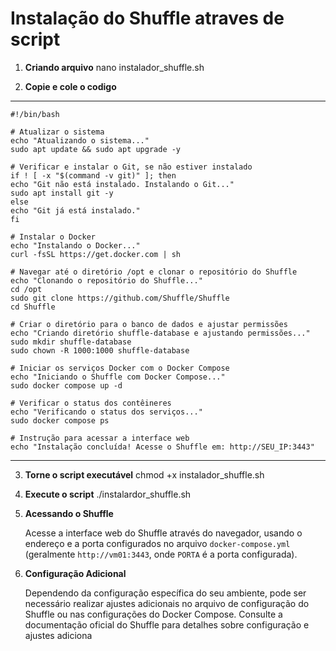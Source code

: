 
# Instalação do Shuffle atraves de script

1. **Criando arquivo**
    nano instalador_shuffle.sh

2. **Copie e cole o codigo**
******************************************************************************************************************************************************************************************   
    #!/bin/bash

    # Atualizar o sistema
    echo "Atualizando o sistema..."
    sudo apt update && sudo apt upgrade -y

    # Verificar e instalar o Git, se não estiver instalado
    if ! [ -x "$(command -v git)" ]; then
    echo "Git não está instalado. Instalando o Git..."
    sudo apt install git -y
    else
    echo "Git já está instalado."
    fi

    # Instalar o Docker
    echo "Instalando o Docker..."
    curl -fsSL https://get.docker.com | sh

    # Navegar até o diretório /opt e clonar o repositório do Shuffle
    echo "Clonando o repositório do Shuffle..."
    cd /opt
    sudo git clone https://github.com/Shuffle/Shuffle
    cd Shuffle

    # Criar o diretório para o banco de dados e ajustar permissões
    echo "Criando diretório shuffle-database e ajustando permissões..."
    sudo mkdir shuffle-database
    sudo chown -R 1000:1000 shuffle-database

    # Iniciar os serviços Docker com o Docker Compose
    echo "Iniciando o Shuffle com Docker Compose..."
    sudo docker compose up -d

    # Verificar o status dos contêineres
    echo "Verificando o status dos serviços..."
    sudo docker compose ps

    # Instrução para acessar a interface web
    echo "Instalação concluída! Acesse o Shuffle em: http://SEU_IP:3443"
**********************************************************************************************************************************************************************************

3. **Torne o script executável**
    chmod +x instalador_shuffle.sh

4. **Execute o script**
    ./instalardor_shuffle.sh

5.  **Acessando o Shuffle**
    
    Acesse a interface web do Shuffle através do navegador, usando o endereço e a porta configurados no arquivo `docker-compose.yml` (geralmente `http://vm01:3443`, onde `PORTA` é a porta configurada).
    
6.  **Configuração Adicional**
    
    Dependendo da configuração específica do seu ambiente, pode ser necessário realizar ajustes adicionais no arquivo de configuração do Shuffle ou nas configurações do Docker Compose. Consulte a documentação oficial do Shuffle para detalhes sobre configuração e ajustes adiciona